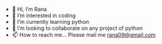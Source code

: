 - 👋 Hi, I’m Rana
- 👀 I’m interested in coding
- 🌱 I’m currently learning python
- 💞️ I’m looking to collaborate on any project of python
- 📫 How to reach me... Please mail me rana09@gmail.com 

<!---
Rana2979/Rana2979 is a ✨ special ✨ repository because its `README.md` (this file) appears on your GitHub profile.
You can click the Preview link to take a look at your changes.
--->
